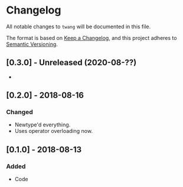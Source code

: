 # Changelog
All notable changes to `twang` will be documented in this file.

The format is based on [Keep a Changelog](https://keepachangelog.com/en/1.0.0/),
and this project adheres to [Semantic Versioning](https://github.com/AldaronLau/semver).

## [0.3.0] - Unreleased (2020-08-??)
- 

## [0.2.0] - 2018-08-16
### Changed
- Newtype'd everything.
- Uses operator overloading now.

## [0.1.0] - 2018-08-13
### Added
- Code
